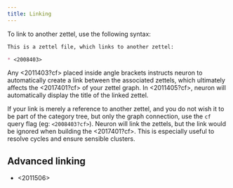 ```yaml
---
title: Linking
---
```


To link to another zettel, use the following syntax:

```markdown
This is a zettel file, which links to another zettel:

* <2008403>
```

Any <2011403?cf> placed inside angle brackets instructs neuron to automatically
create a link between the associated zettels, which ultimately affects the
<2017401?cf> of your zettel graph. In <2011405?cf>, neuron will automatically
display the title of the linked zettel.

If your link is merely a reference to another zettel, and you do not wish it to
be part of the category tree, but only the graph connection, use the `cf` query
flag (eg: `<2008403?cf>`). Neuron will link the zettels, but the link would be
ignored when building the <2017401?cf>. This is especially useful to resolve
cycles and ensure sensible clusters.

## Advanced linking

* <2011506>
